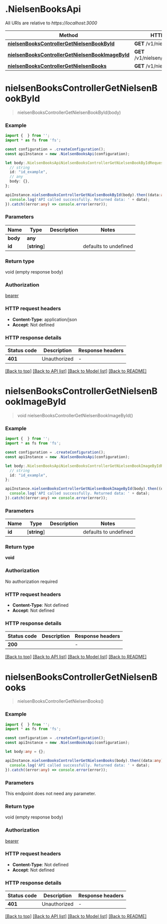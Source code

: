 # .NielsenBooksApi

All URIs are relative to *https://localhost:3000*

Method | HTTP request | Description
------------- | ------------- | -------------
[**nielsenBooksControllerGetNielsenBookById**](NielsenBooksApi.md#nielsenBooksControllerGetNielsenBookById) | **GET** /v1/nielsen/book/{id} | 
[**nielsenBooksControllerGetNielsenBookImageById**](NielsenBooksApi.md#nielsenBooksControllerGetNielsenBookImageById) | **GET** /v1/nielsen/book/image/{id} | 
[**nielsenBooksControllerGetNielsenBooks**](NielsenBooksApi.md#nielsenBooksControllerGetNielsenBooks) | **GET** /v1/nielsen/books | 


# **nielsenBooksControllerGetNielsenBookById**
> nielsenBooksControllerGetNielsenBookById(body)


### Example


```typescript
import {  } from '';
import * as fs from 'fs';

const configuration = .createConfiguration();
const apiInstance = new .NielsenBooksApi(configuration);

let body:.NielsenBooksApiNielsenBooksControllerGetNielsenBookByIdRequest = {
  // string
  id: "id_example",
  // any
  body: {},
};

apiInstance.nielsenBooksControllerGetNielsenBookById(body).then((data:any) => {
  console.log('API called successfully. Returned data: ' + data);
}).catch((error:any) => console.error(error));
```


### Parameters

Name | Type | Description  | Notes
------------- | ------------- | ------------- | -------------
 **body** | **any**|  |
 **id** | [**string**] |  | defaults to undefined


### Return type

void (empty response body)

### Authorization

[bearer](README.md#bearer)

### HTTP request headers

 - **Content-Type**: application/json
 - **Accept**: Not defined


### HTTP response details
| Status code | Description | Response headers |
|-------------|-------------|------------------|
**401** | Unauthorized |  -  |

[[Back to top]](#) [[Back to API list]](README.md#documentation-for-api-endpoints) [[Back to Model list]](README.md#documentation-for-models) [[Back to README]](README.md)

# **nielsenBooksControllerGetNielsenBookImageById**
> void nielsenBooksControllerGetNielsenBookImageById()


### Example


```typescript
import {  } from '';
import * as fs from 'fs';

const configuration = .createConfiguration();
const apiInstance = new .NielsenBooksApi(configuration);

let body:.NielsenBooksApiNielsenBooksControllerGetNielsenBookImageByIdRequest = {
  // string
  id: "id_example",
};

apiInstance.nielsenBooksControllerGetNielsenBookImageById(body).then((data:any) => {
  console.log('API called successfully. Returned data: ' + data);
}).catch((error:any) => console.error(error));
```


### Parameters

Name | Type | Description  | Notes
------------- | ------------- | ------------- | -------------
 **id** | [**string**] |  | defaults to undefined


### Return type

**void**

### Authorization

No authorization required

### HTTP request headers

 - **Content-Type**: Not defined
 - **Accept**: Not defined


### HTTP response details
| Status code | Description | Response headers |
|-------------|-------------|------------------|
**200** |  |  -  |

[[Back to top]](#) [[Back to API list]](README.md#documentation-for-api-endpoints) [[Back to Model list]](README.md#documentation-for-models) [[Back to README]](README.md)

# **nielsenBooksControllerGetNielsenBooks**
> nielsenBooksControllerGetNielsenBooks()


### Example


```typescript
import {  } from '';
import * as fs from 'fs';

const configuration = .createConfiguration();
const apiInstance = new .NielsenBooksApi(configuration);

let body:any = {};

apiInstance.nielsenBooksControllerGetNielsenBooks(body).then((data:any) => {
  console.log('API called successfully. Returned data: ' + data);
}).catch((error:any) => console.error(error));
```


### Parameters
This endpoint does not need any parameter.


### Return type

void (empty response body)

### Authorization

[bearer](README.md#bearer)

### HTTP request headers

 - **Content-Type**: Not defined
 - **Accept**: Not defined


### HTTP response details
| Status code | Description | Response headers |
|-------------|-------------|------------------|
**401** | Unauthorized |  -  |

[[Back to top]](#) [[Back to API list]](README.md#documentation-for-api-endpoints) [[Back to Model list]](README.md#documentation-for-models) [[Back to README]](README.md)


